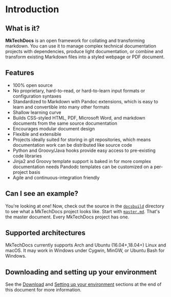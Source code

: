 # Introduction

## What is it?

**MkTechDocs** is an open framework for collating and transforming markdown. You can use it to manage complex technical documentation projects with dependencies, produce light documentation, or combine and transform existing Markdown files into a styled webpage or PDF document.

## Features

-   100% open source
-   No proprietary, hard-to-read, or hard-to-learn input formats or configuration syntaxes
-   Standardized to Markdown with Pandoc extensions, which is easy to learn and convertible
    into many other formats
-   Shallow learning curve
-   Builds CSS-styled HTML, PDF, Microsoft Word, and markdown documents
    from the same source documentation
-   Encourages modular document design
-   Flexible and extensible
-   Projects ideally suited for storing in git repositories, which means
    documentation work can be distributed like source code
-   Python and Groovy/Java hooks provide easy access to pre-existing
    code libraries
-   Jinja2 and Groovy template support is baked in for more complex documentation needs
	 	Pandodc templates can be customized on a per-project basis
-   Agile and continuous-integration friendly

## Can I see an example?

You're looking at one! Now, check out the source in the [`docsbuild`](https://github.com/att/MkTechDocs/tree/master/docsbuild) directory to see what a MkTechDocs project looks like. Start with [`master.md`](https://raw.githubusercontent.com/att/MkTechDocs/master/docsbuild/master.md). That's the master document. Every MkTechDocs project has one.

## Supported architectures

MkTechDocs currently supports Arch and Ubuntu (16.04+,18.04+) Linux and macOS. It may work in Windows under Cygwin, MinGW, or Ubuntu Bash for Windows.

## Downloading and setting up your environment

See the [Download](#download) and [Setting up your environment](#setting-up-your-environment) sections at the end of this document for more information.



